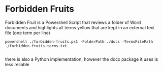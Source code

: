 # Forbidden Fruits 

Forbidden Fruit  is a Powershell Script that reviews a folder of Word documents and highlights all terms yellow that are kept in an external text file (one term per line) 


```
powershell ./forbidden-fruits.ps1 -FolderPath ./docs -TermsFilePath ./forbidden-fruits-terms.txt


```

there is also a Python implementation, however the docx package it uses is less reliable 

